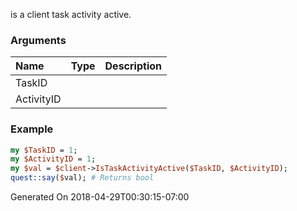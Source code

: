 is a client task activity active.
### Arguments
**Name**|**Type**|**Description**
:---|:---|:---
TaskID||
ActivityID||

### Example

```perl
my $TaskID = 1;
my $ActivityID = 1;
my $val = $client->IsTaskActivityActive($TaskID, $ActivityID);
quest::say($val); # Returns bool
```


Generated On 2018-04-29T00:30:15-07:00